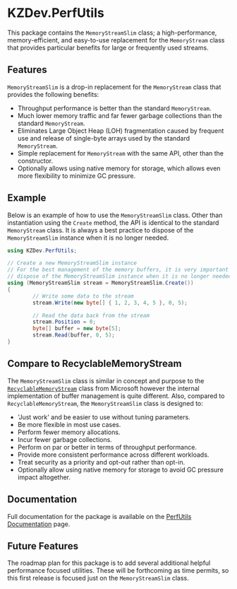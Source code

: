 # KZDev.PerfUtils

This package contains the `MemoryStreamSlim` class; a high-performance, memory-efficient, and easy-to-use replacement for the `MemoryStream` class that provides particular benefits for large or frequently used streams.

## Features

`MemoryStreamSlim` is a drop-in replacement for the `MemoryStream` class that provides the following benefits:

* Throughput performance is better than the standard `MemoryStream`.
* Much lower memory traffic and far fewer garbage collections than the standard `MemoryStream`.
* Eliminates Large Object Heap (LOH) fragmentation caused by frequent use and release of single-byte arrays used by the standard `MemoryStream`.
* Simple replacement for `MemoryStream` with the same API, other than the constructor.
* Optionally allows using native memory for storage, which allows even more flexibility to minimize GC pressure.

## Example

Below is an example of how to use the `MemoryStreamSlim` class. Other than instantiation using the `Create` method, the API is identical to the standard `MemoryStream` class. It is always a best practice to dispose of the `MemoryStreamSlim` instance when it is no longer needed.

```csharp
using KZDev.PerfUtils;

// Create a new MemoryStreamSlim instance
// For the best management of the memory buffers, it is very important to
// dispose of the MemoryStreamSlim instance when it is no longer needed.
using (MemoryStreamSlim stream = MemoryStreamSlim.Create())
{
		// Write some data to the stream
		stream.Write(new byte[] { 1, 2, 3, 4, 5 }, 0, 5);

		// Read the data back from the stream
		stream.Position = 0;
		byte[] buffer = new byte[5];
		stream.Read(buffer, 0, 5);
}
```

## Compare to RecyclableMemoryStream

The `MemoryStreamSlim` class is similar in concept and purpose to the [`RecyclableMemoryStream`](https://www.nuget.org/packages/Microsoft.IO.RecyclableMemoryStream) class from Microsoft however the internal implementation of buffer management is quite different. Also, compared to `RecyclableMemoryStream`, the `MemoryStreamSlim` class is designed to:

* 'Just work' and be easier to use without tuning parameters.
* Be more flexible in most use cases.
* Perform fewer memory allocations.
* Incur fewer garbage collections.
* Perform on par or better in terms of throughput performance.
* Provide more consistent performance across different workloads.
* Treat security as a priority and opt-out rather than opt-in.
* Optionally allow using native memory for storage to avoid GC pressure impact altogether.

## Documentation

Full documentation for the package is available on the [PerfUtils Documentation](./Docs/index.md) page.

## Future Features

The roadmap plan for this package is to add several additional helpful performance focused utilities. These will be forthcoming as time permits, so this first release is focused just on the `MemoryStreamSlim` class.
